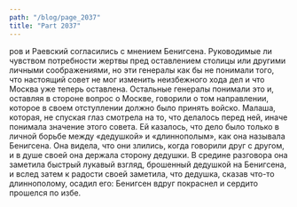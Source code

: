 ```yaml
---
path: "/blog/page_2037"
title: "Part 2037"
---
```


ров и Раевский согласились с мнением Бенигсена. Руководимые ли чувством потребности жертвы пред оставлением столицы или другими личными соображениями, но эти генералы как бы не понимали того, что настоящий совет не мог изменить неизбежного хода дел и что Москва уже теперь оставлена. Остальные генералы понимали это и, оставляя в стороне вопрос о Москве, говорили о том направлении, которое в своем отступлении должно было принять войско. Малаша, которая, не спуская глаз смотрела на то, что делалось перед ней, иначе понимала значение этого совета. Ей казалось, что дело было только в личной борьбе между «дедушкой» и «длиннополым», как она называла Бенигсена. Она видела, что они злились, когда говорили друг с другом, и в душе своей она держала сторону дедушки. В средине разговора она заметила быстрый лукавый взгляд, брошенный дедушкой на Бенигсена, и вслед затем к радости своей заметила, что дедушка, сказав что-то длиннополому, осадил его: Бенигсен вдруг покраснел и сердито прошелся по избе.
